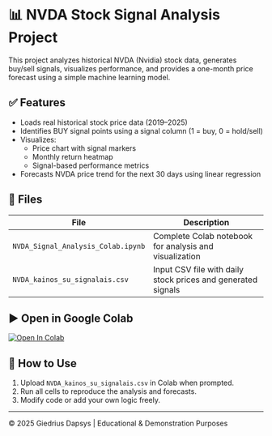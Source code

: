 # 📊 NVDA Stock Signal Analysis Project

This project analyzes historical NVDA (Nvidia) stock data, generates buy/sell signals, visualizes performance, and provides a one-month price forecast using a simple machine learning model.

## ✅ Features

- Loads real historical stock price data (2019–2025)
- Identifies BUY signal points using a signal column (1 = buy, 0 = hold/sell)
- Visualizes:
  - Price chart with signal markers
  - Monthly return heatmap
  - Signal-based performance metrics
- Forecasts NVDA price trend for the next 30 days using linear regression

## 📁 Files

| File | Description |
|------|-------------|
| `NVDA_Signal_Analysis_Colab.ipynb` | Complete Colab notebook for analysis and visualization |
| `NVDA_kainos_su_signalais.csv` | Input CSV file with daily stock prices and generated signals |

## ▶️ Open in Google Colab

[![Open In Colab](https://colab.research.google.com/assets/colab-badge.svg)](https://colab.research.google.com/github/GiedriusDapsys/nvda-signals-project/blob/main/NVDA_Signal_Analysis_Colab.ipynb)

## 📌 How to Use

1. Upload `NVDA_kainos_su_signalais.csv` in Colab when prompted.
2. Run all cells to reproduce the analysis and forecasts.
3. Modify code or add your own logic freely.

---

© 2025 Giedrius Dapsys | Educational & Demonstration Purposes